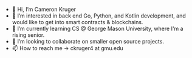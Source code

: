 - 👋 Hi, I’m Cameron Kruger
- 👀 I’m interested in back end Go, Python, and Kotlin development, and would like to get into smart contracts & blockchains.
- 🌱 I’m currently learning CS @ George Mason University, where I'm a rising senior.
- 💞️ I’m looking to collaborate on smaller open source projects.
- 📫 How to reach me -> ckruger4 at gmu.edu

<!---
ckruger097/ckruger097 is a ✨ special ✨ repository because its `README.md` (this file) appears on your GitHub profile.
You can click the Preview link to take a look at your changes.
--->
